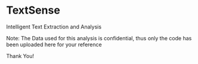 # TextSense
Intelligent Text Extraction and Analysis

Note:
The Data used for this analysis is confidential, thus only the code has been uploaded here for your reference

Thank You!
